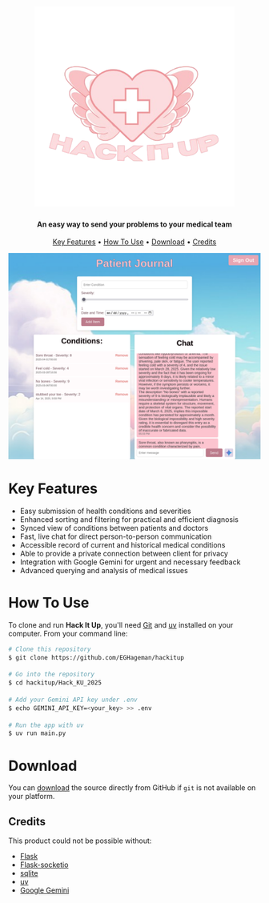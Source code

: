 <h1 align="center">
  <br>
  <img src="./assets/logo.png" alt="Logo" height="400">
  <br>
</h1>

<h4 align="center">An easy way to send your problems to your medical team</h4>

<p align="center">
  <a href="#key-features">Key Features</a> •
  <a href="#how-to-use">How To Use</a> •
  <a href="#download">Download</a> •
  <a href="#credits">Credits</a>
</p>

![screenshot](./assets/screenshot.png)

# Key Features

- Easy submission of health conditions and severities
- Enhanced sorting and filtering for practical and efficient diagnosis
- Synced view of conditions between patients and doctors
- Fast, live chat for direct person-to-person communication
- Accessible record of current and historical medical conditions
- Able to provide a private connection between client for privacy
- Integration with Google Gemini for urgent and necessary feedback
- Advanced querying and analysis of medical issues

# How To Use

To clone and run **Hack It Up**, you'll need [Git](https://git-scm.com) and [uv](https://docs.astral.sh/uv/) installed on your computer. From your command line:

``` bash
# Clone this repository
$ git clone https://github.com/EGHageman/hackitup

# Go into the repository
$ cd hackitup/Hack_KU_2025

# Add your Gemini API key under .env
$ echo GEMINI_API_KEY=<your_key> >> .env

# Run the app with uv
$ uv run main.py
```

# Download

You can [download](https://github.com/EGHageman/hackitup/archive/refs/heads/main.zip) the source directly from GitHub if `git` is not available on your platform.

## Credits

This product could not be possible without:

- [Flask](http://electron.atom.io/)
- [Flask-socketio](https://flask-socketio.readthedocs.io/en/latest/)
- [sqlite](https://www.sqlite.org/index.html)
- [uv](https://docs.astral.sh/uv/)
- [Google Gemini](https://gemini.google.com/)
